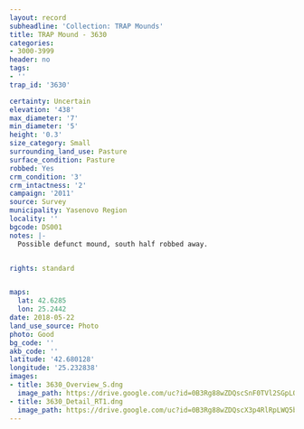 ```yaml
---
layout: record
subheadline: 'Collection: TRAP Mounds'
title: TRAP Mound - 3630
categories:
- 3000-3999
header: no
tags:
- ''
trap_id: '3630'

certainty: Uncertain
elevation: '438'
max_diameter: '7'
min_diameter: '5'
height: '0.3'
size_category: Small
surrounding_land_use: Pasture
surface_condition: Pasture
robbed: Yes
crm_condition: '3'
crm_intactness: '2'
campaign: '2011'
source: Survey
municipality: Yasenovo Region
locality: ''
bgcode: DS001
notes: |-
  Possible defunct mound, south half robbed away.


rights: standard


maps:
  lat: 42.6285
  lon: 25.2442
date: 2018-05-22
land_use_source: Photo
photo: Good
bg_code: ''
akb_code: ''
latitude: '42.680128'
longitude: '25.232838'
images:
- title: 3630_Overview_S.dng
  image_path: https://drive.google.com/uc?id=0B3Rg88wZDQscSnF0TVl2SGpLOG8
- title: 3630_Detail_RT1.dng
  image_path: https://drive.google.com/uc?id=0B3Rg88wZDQscX3p4RlRpLWQ5b0k
---
```

